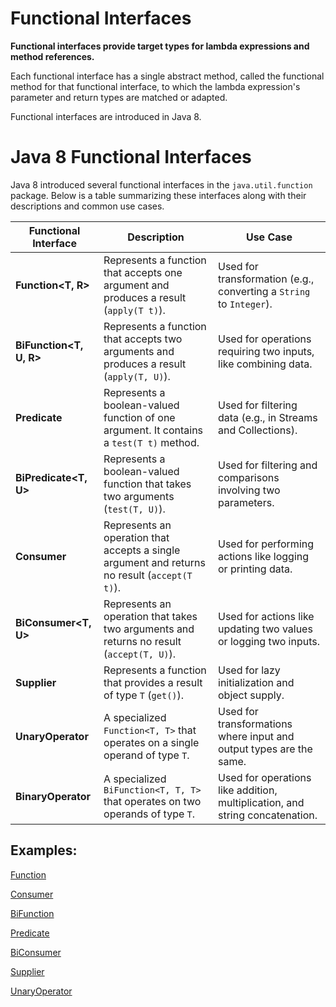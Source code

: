 # Functional Interfaces

**Functional interfaces provide target types for lambda expressions and method references.** 

Each functional interface has a single abstract method, called the functional method for that functional interface, to which the lambda expression's parameter and return types are matched or adapted.

Functional interfaces are introduced in Java 8.

# Java 8 Functional Interfaces

Java 8 introduced several functional interfaces in the `java.util.function` package. Below is a table summarizing these interfaces along with their descriptions and common use cases.

| Functional Interface | Description | Use Case |
|---------------------|-------------|----------|
| **Function<T, R>** | Represents a function that accepts one argument and produces a result (`apply(T t)`). | Used for transformation (e.g., converting a `String` to `Integer`). |
| **BiFunction<T, U, R>** | Represents a function that accepts two arguments and produces a result (`apply(T, U)`). | Used for operations requiring two inputs, like combining data. |
| **Predicate<T>** | Represents a boolean-valued function of one argument. It contains a `test(T t)` method. | Used for filtering data (e.g., in Streams and Collections). |
| **BiPredicate<T, U>** | Represents a boolean-valued function that takes two arguments (`test(T, U)`). | Used for filtering and comparisons involving two parameters. |
| **Consumer<T>** | Represents an operation that accepts a single argument and returns no result (`accept(T t)`). | Used for performing actions like logging or printing data. |
| **BiConsumer<T, U>** | Represents an operation that takes two arguments and returns no result (`accept(T, U)`). | Used for actions like updating two values or logging two inputs. |
| **Supplier<T>** | Represents a function that provides a result of type `T` (`get()`). | Used for lazy initialization and object supply. |
| **UnaryOperator<T>** | A specialized `Function<T, T>` that operates on a single operand of type `T`. | Used for transformations where input and output types are the same. |
| **BinaryOperator<T>** | A specialized `BiFunction<T, T, T>` that operates on two operands of type `T`. | Used for operations like addition, multiplication, and string concatenation. |



## Examples:

[Function](https://github.com/eMahtab/java/tree/main/Java-8/functional-interfaces/Function)  

[Consumer](https://github.com/eMahtab/java/tree/main/Java-8/functional-interfaces/Consumer)

[BiFunction](https://github.com/eMahtab/java/tree/main/Java-8/functional-interfaces/BiFunction)

[Predicate](https://github.com/eMahtab/java/tree/main/Java-8/functional-interfaces/Predicate)

[BiConsumer](https://github.com/eMahtab/java/tree/main/Java-8/functional-interfaces/BiConsumer)

[Supplier](https://github.com/eMahtab/java/tree/main/Java-8/functional-interfaces/Supplier)

[UnaryOperator](https://github.com/eMahtab/java/tree/main/Java-8/functional-interfaces/UnaryOperator)



